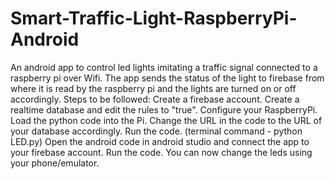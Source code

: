 # Smart-Traffic-Light-RaspberryPi-Android
An android app to control led lights imitating a traffic signal connected to a raspberry pi over Wifi. The app sends the status of the light to firebase from where it is read by the raspberry pi and the lights are turned on or off accordingly. 
Steps to be followed:
Create a firebase account.
Create a realtime database and edit the rules to "true". 
Configure your RaspberryPi.
Load the python code into the Pi.
Change the URL in the code to the URL of your database accordingly.
Run the code. (terminal command - python LED.py)
Open the android code in android studio and connect the app to your firebase account.
Run the code.
You can now change the leds using your phone/emulator.
